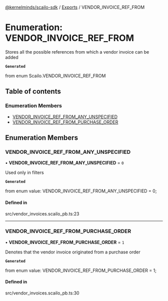 [@kernelminds/scailo-sdk](../README.md) / [Exports](../modules.md) / VENDOR\_INVOICE\_REF\_FROM

# Enumeration: VENDOR\_INVOICE\_REF\_FROM

Stores all the possible references from which a vendor invoice can be added

**`Generated`**

from enum Scailo.VENDOR_INVOICE_REF_FROM

## Table of contents

### Enumeration Members

- [VENDOR\_INVOICE\_REF\_FROM\_ANY\_UNSPECIFIED](VENDOR_INVOICE_REF_FROM.md#vendor_invoice_ref_from_any_unspecified)
- [VENDOR\_INVOICE\_REF\_FROM\_PURCHASE\_ORDER](VENDOR_INVOICE_REF_FROM.md#vendor_invoice_ref_from_purchase_order)

## Enumeration Members

### VENDOR\_INVOICE\_REF\_FROM\_ANY\_UNSPECIFIED

• **VENDOR\_INVOICE\_REF\_FROM\_ANY\_UNSPECIFIED** = ``0``

Used only in filters

**`Generated`**

from enum value: VENDOR_INVOICE_REF_FROM_ANY_UNSPECIFIED = 0;

#### Defined in

src/vendor_invoices.scailo_pb.ts:23

___

### VENDOR\_INVOICE\_REF\_FROM\_PURCHASE\_ORDER

• **VENDOR\_INVOICE\_REF\_FROM\_PURCHASE\_ORDER** = ``1``

Denotes that the vendor invoice originated from a purchase order

**`Generated`**

from enum value: VENDOR_INVOICE_REF_FROM_PURCHASE_ORDER = 1;

#### Defined in

src/vendor_invoices.scailo_pb.ts:30
